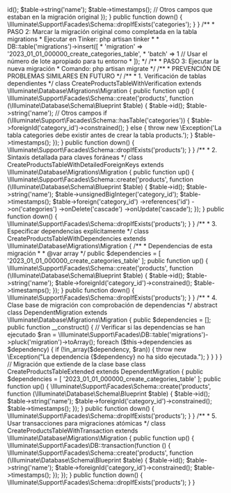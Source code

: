 <?php
/**
 * Ejercicio 3: Resolución de Dependencias en Migraciones Laravel
 * 
 * PROBLEMA:
 * - Migración 2023_01_01_000000_create_categories_table.php omitida accidentalmente
 * - Migración 2023_01_01_000001_create_products_table.php ya ejecutada en producción
 * - La tabla products tiene una clave foránea a categories, pero categories no existe
 */

// SOLUCIÓN:

/**
 * PASO 1: Crear nueva migración para la tabla categories omitida
 * Comando: php artisan make:migration create_missing_categories_table
 */
class CreateMissingCategoriesTable extends \Illuminate\Database\Migrations\Migration
{
    public function up()
    {
        \Illuminate\Support\Facades\Schema::create('categories', function (\Illuminate\Database\Schema\Blueprint $table) {
            // Replicar exactamente el esquema original
            $table->id();
            $table->string('name');
            $table->timestamps();
            // Otros campos que estaban en la migración original
        });
    }

    public function down()
    {
        \Illuminate\Support\Facades\Schema::dropIfExists('categories');
    }
}

/**
 * PASO 2: Marcar la migración original como completada en la tabla migrations
 * Ejecutar en Tinker: php artisan tinker
 * 
 * DB::table('migrations')->insert([
 *     'migration' => '2023_01_01_000000_create_categories_table',
 *     'batch' => 1 // Usar el número de lote apropiado para tu entorno
 * ]);
 */

/**
 * PASO 3: Ejecutar la nueva migración
 * Comando: php artisan migrate
 */

/**
 * PREVENCIÓN DE PROBLEMAS SIMILARES EN FUTURO
 */

/**
 * 1. Verificación de tablas dependientes
 */
class CreateProductsTableWithVerification extends \Illuminate\Database\Migrations\Migration
{
    public function up()
    {
        \Illuminate\Support\Facades\Schema::create('products', function (\Illuminate\Database\Schema\Blueprint $table) {
            $table->id();
            $table->string('name');
            // Otros campos
            
            if (\Illuminate\Support\Facades\Schema::hasTable('categories')) {
                $table->foreignId('category_id')->constrained();
            } else {
                throw new \Exception('La tabla categories debe existir antes de crear la tabla products.');
            }
            
            $table->timestamps();
        });
    }

    public function down()
    {
        \Illuminate\Support\Facades\Schema::dropIfExists('products');
    }
}

/**
 * 2. Sintaxis detallada para claves foráneas
 */
class CreateProductsTableWithDetailedForeignKeys extends \Illuminate\Database\Migrations\Migration
{
    public function up()
    {
        \Illuminate\Support\Facades\Schema::create('products', function (\Illuminate\Database\Schema\Blueprint $table) {
            $table->id();
            $table->string('name');
            $table->unsignedBigInteger('category_id');
            $table->timestamps();
            
            $table->foreign('category_id')
                  ->references('id')
                  ->on('categories')
                  ->onDelete('cascade')
                  ->onUpdate('cascade');
        });
    }

    public function down()
    {
        \Illuminate\Support\Facades\Schema::dropIfExists('products');
    }
}

/**
 * 3. Especificar dependencias explícitamente
 */
class CreateProductsTableWithDependencies extends \Illuminate\Database\Migrations\Migration
{
    /**
     * Dependencias de esta migración
     *
     * @var array
     */
    public $dependencies = [
        '2023_01_01_000000_create_categories_table'
    ];
    
    public function up()
    {
        \Illuminate\Support\Facades\Schema::create('products', function (\Illuminate\Database\Schema\Blueprint $table) {
            $table->id();
            $table->string('name');
            $table->foreignId('category_id')->constrained();
            $table->timestamps();
        });
    }

    public function down()
    {
        \Illuminate\Support\Facades\Schema::dropIfExists('products');
    }
}

/**
 * 4. Clase base de migración con comprobación de dependencias
 */
abstract class DependentMigration extends \Illuminate\Database\Migrations\Migration
{
    public $dependencies = [];
    
    public function __construct()
    {
        // Verificar si las dependencias se han ejecutado
        $ran = \Illuminate\Support\Facades\DB::table('migrations')->pluck('migration')->toArray();
        foreach ($this->dependencies as $dependency) {
            if (!in_array($dependency, $ran)) {
                throw new \Exception("La dependencia {$dependency} no ha sido ejecutada.");
            }
        }
    }
}

// Migración que extiende de la clase base
class CreateProductsTableExtended extends DependentMigration
{
    public $dependencies = [
        '2023_01_01_000000_create_categories_table'
    ];
    
    public function up()
    {
        \Illuminate\Support\Facades\Schema::create('products', function (\Illuminate\Database\Schema\Blueprint $table) {
            $table->id();
            $table->string('name');
            $table->foreignId('category_id')->constrained();
            $table->timestamps();
        });
    }

    public function down()
    {
        \Illuminate\Support\Facades\Schema::dropIfExists('products');
    }
}

/**
 * 5. Usar transacciones para migraciones atómicas
 */
class CreateProductsTableWithTransaction extends \Illuminate\Database\Migrations\Migration
{
    public function up()
    {
        \Illuminate\Support\Facades\DB::transaction(function () {
            \Illuminate\Support\Facades\Schema::create('products', function (\Illuminate\Database\Schema\Blueprint $table) {
                $table->id();
                $table->string('name');
                $table->foreignId('category_id')->constrained();
                $table->timestamps();
            });
        });
    }

    public function down()
    {
        \Illuminate\Support\Facades\Schema::dropIfExists('products');
    }
}